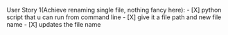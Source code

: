 User Story 1(Achieve renaming single file, nothing fancy here):
    - [X] python script that u can run from command line
    - [X] give it a file path and new file name
    - [X] updates the file name
